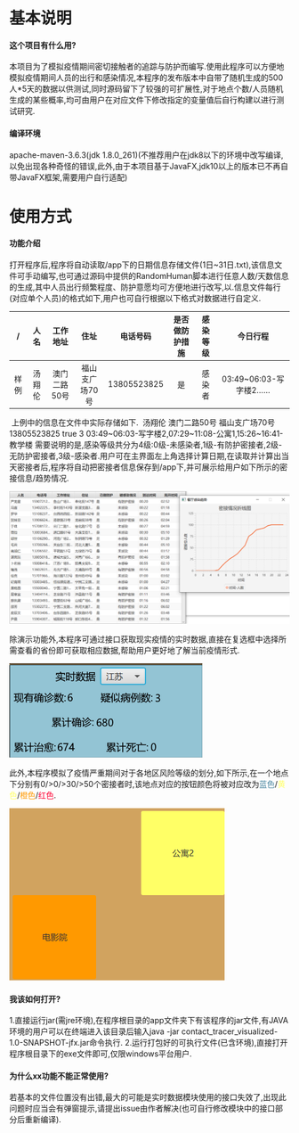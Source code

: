 # 基本说明

#### 这个项目有什么用?

​	本项目为了模拟疫情期间密切接触者的追踪与防护而编写.使用此程序可以方便地模拟疫情期间人员的出行和感染情况,本程序的发布版本中自带了随机生成的500人*5天的数据以供测试,同时源码留下了较强的可扩展性,对于地点个数/人员随机生成的某些概率,均可由用户在对应文件下修改指定的变量值后自行构建以进行测试研究.

#### 编译环境

apache-maven-3.6.3(jdk 1.8.0_261)(不推荐用户在jdk8以下的环境中改写编译,以免出现各种奇怪的错误,此外,由于本项目基于JavaFX,jdk10以上的版本已不再自带JavaFX框架,需要用户自行适配)

# 使用方式

#### 功能介绍

​	打开程序后,程序将自动读取/app下的日期信息存储文件(1日~31日.txt),该信息文件可手动编写,也可通过源码中提供的RandomHuman脚本进行任意人数/天数信息的生成,其中人员出行频繁程度、防护意愿均可方便地进行改写,以.信息文件每行(对应单个人员)的格式如下,用户也可自行根据以下格式对数据进行自定义.

 /| 人名  |  工作地址   | 住址  |电话号码|是否做防护措施|感染等级|今日行程
  :----:  | :----:  |  :----: | :----:  | :----:  | :----:  | :----:  | :----:  
 样例  | 汤翔伦 |澳门二路50号|福山支广场70号|13805523825|是|感染者| 03:49~06:03-写字楼2……
 
​	上例中的信息在文件中实际存储如下.
​	汤翔伦 澳门二路50号 福山支广场70号 13805523825 true 3 03:49\~06:03-写字楼2,07:29\~11:08-公寓1,15:26\~16:41-教学楼
​	需要说明的是,感染等级共分为4级:0级-未感染者,1级-有防护密接者,2级-无防护密接者,3级-感染者.
​	用户可在主界面左上角选择计算日期,在读取并计算出当天密接者后,程序将自动把密接者信息保存到/app下,并可展示给用户如下所示的密接信息/趋势情况.

![tables](mdpng/tables.png)

​	除演示功能外,本程序可通过接口获取现实疫情的实时数据,直接在复选框中选择所需查看的省份即可获取相应数据,帮助用户更好地了解当前疫情形式.

![fact](mdpng/fact.png)

​	此外,本程序模拟了疫情严重期间对于各地区风险等级的划分,如下所示,在一个地点下分别有0/>0/>30/>50个密接者时,该地点对应的按钮颜色将被对应改为<font color=#4A87A1>蓝色</font>/<font color=#FFFF66>黄色</font>/<font color=#FF9900>橙色</font>/<font color=#FF0033>红色</font>.

![map](mdpng/map.png)

#### 我该如何打开?

​	1.直接运行jar(需jre环境),在程序根目录的app文件夹下有该程序的jar文件,有JAVA环境的用户可以在终端进入该目录后输入java -jar contact_tracer_visualized-1.0-SNAPSHOT-jfx.jar命令执行.
​	2.运行打包好的可执行文件(已含环境),直接打开程序根目录下的exe文件即可,仅限windows平台用户.

#### 为什么xx功能不能正常使用?

​	若基本的文件位置没有出错,最大的可能是实时数据模块使用的接口失效了,出现此问题时应当会有弹窗提示,请提出issue由作者解决(也可自行修改模块中的接口部分后重新编译).

